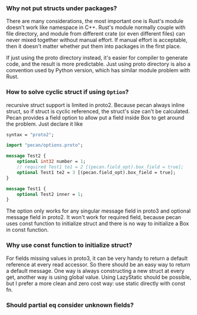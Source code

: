 ### Why not put structs under packages?

There are many considerations, the most important one is Rust's module
doesn't work like namespace in C++. Rust's module normally couple with
file directory, and module from different crate (or even different
files) can never mixed together without manual effort. If manual effort
is acceptable, then it doesn't matter whether put them into packages in
the first place.

If just using the proto directory instead, it's easier for compiler to
generate code, and the result is more predictable. Just using proto
directory is also a convention used by Python version, which has similar
module problem with Rust.

### How to solve cyclic struct if using `Option`?

recursive struct support is limited in proto2. Because pecan always inline
struct, so if struct is cyclic referenced, the struct's size can't be
calculated. Pecan provides a field option to allow put a field inside Box
to get around the problem. Just declare it like

```protobuf
syntax = "proto2";

import "pecan/options.proto";

message Test2 {
    optional int32 number = 1;
    // required Test1 te1 = 2 [(pecan.field_opt).box_field = true];
    optional Test1 te2 = 3 [(pecan.field_opt).box_field = true];
}

message Test1 {
    optional Test2 inner = 1;
}
```

The option only works for any singular message field in proto3 and
optional message field in proto2. It won't work for required field,
because pecan uses const function to initialize struct and there is no
way to initialize a Box in const function.

### Why use const function to initialize struct?

For fields missing values in proto3, it can be very handy to return a default
reference at every read accessor. So there should be an easy way to return a
default message. One way is always constructing a new struct at every get,
another way is using global value. Using LazyStatic should be possible, but I
prefer a more clean and zero cost way: use static directly with const fn.

### Should partial eq consider unknown fields?
